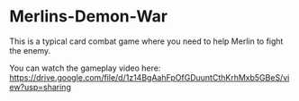 # Merlins-Demon-War
This is a typical card combat game where you need to help Merlin to fight the enemy.

You can watch the gameplay video here: https://drive.google.com/file/d/1z14BgAahFpOfGDuuntCthKrhMxb5GBeS/view?usp=sharing
